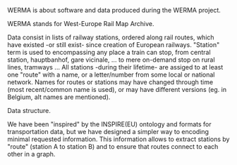WERMA is about software and data produced during the WERMA project.

WERMA stands for West-Europe Rail Map Archive.

Data consist in lists of railway stations, ordered along rail routes, which have existed -or still exist- since creation of European railways.
"Station" term is used to encompassing any place a train can stop, from central station, hauptbanhof, gare vicinale, ... to mere on-demand stop on rural lines, tramways ...
All stations -during their lifetime- are assiged to at least one "route" with a name, or a letter/number from some local or national network.
Names for routes or stations may have changed through time (most recent/common name is used), or may have different versions (eg. in Belgium, alt names are mentioned).

Data structure.

We have been "inspired" by the INSPIRE(EU) ontology and formats for transportation data, but we have designed a simpler way to encoding minimal requested information.
This information allows to extract stations by "route" (station A to station B) and to ensure that routes connect to each other in a graph.
